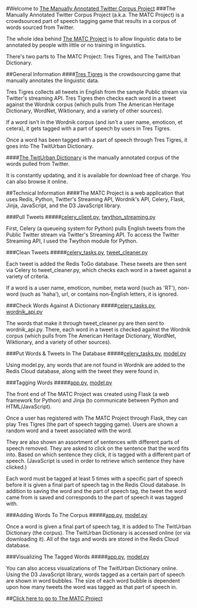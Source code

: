 #Welcome to [The Manually Annotated Twitter Corpus Project](http://www.thematcproject.org)
###The Manually Annotated Twitter Corpus Project (a.k.a. The MATC Project) is a crowdsourced part of speech tagging game that results in a corpus of words sourced from Twitter. 

The whole idea behind [The MATC Project](http://www.thematcproject.org) is to allow linguistic data to be annotated by people with little or no training in linguistics.

There's two parts to The MATC Project: Tres Tigres, and The TwitUrban Dictionary.

##General Information
####[Tres Tigres](http://www.thematcproject.org/game) is the crowdsourcing game that manually annotates the linguistic data.

Tres Tigres collects all tweets in English from the sample Public stream via Twitter's streaming API. Tres Tigres then checks each word in a tweet against the Wordnik corpus (which pulls from The American Heritage Dictionary, WordNet, Wiktionary, and a variety of other sources). 

If a word isn't in the Wordnik corpus (and isn't a user name, emoticon, et cetera), it gets tagged with a part of speech by users in Tres Tigres.

Once a word has been tagged with a part of speech through Tres Tigres, it goes into The TwitUrban Dictionary.

####[The TwitUrban Dictionary](http://www.thematcproject.org/corpus) is the manually annotated corpus of the words pulled from Twitter. 

It is constantly updating, and it is available for download free of charge. You can also browse it online.

##Technical Information
####The MATC Project is a web application that uses Redis, Python, Twitter's Streaming API, Wordnik's API, Celery, Flask, Jinja, JavaScript, and the D3 JavaScript library.

###Pull Tweets
#####[celery_client.py](https://github.com/rebeccastandig/TheMATCProject/blob/master/celery_client.py), [twython_streaming.py](https://github.com/rebeccastandig/TheMATCProject/blob/master/twython_streaming.py)

First, Celery (a queueing system for Python) pulls English tweets from the Public Twitter stream via Twitter's Streaming API. To access the Twitter Streaming API, I used the Twython module for Python. 

###Clean Tweets 
#####[celery_tasks.py](https://github.com/rebeccastandig/TheMATCProject/blob/master/celery_tasks.py), [tweet_cleaner.py](https://github.com/rebeccastandig/TheMATCProject/blob/master/tweet_cleaner.py)

Each tweet is added the Redis ToGo database. These tweets are then sent via Celery to tweet_cleaner.py, which checks each word in a tweet against a variety of criteria. 

If a word is a user name, emoticon, number, meta word (such as 'RT'), non-word (such as 'haha'), url, or contains non-English letters, it is ignored.

###Check Words Against A Dictionary
#####[celery_tasks.py](https://github.com/rebeccastandig/TheMATCProject/blob/master/celery_tasks.py), [wordnik_api.py](https://github.com/rebeccastandig/TheMATCProject/blob/master/wordnik_api.py)

The words that make it through tweet_cleaner.py are then sent to wordnik_api.py. There, each word in a tweet is checked against the Wordnik corpus (which pulls from The American Heritage Dictionary, WordNet, Wiktionary, and a variety of other sources).

###Put Words & Tweets In The Database
#####[celery_tasks.py](https://github.com/rebeccastandig/TheMATCProject/blob/master/celery_tasks.py), [model.py](https://github.com/rebeccastandig/TheMATCProject/blob/master/model.py)

Using model.py, any words that are not found in Wordnik are added to the Redis Cloud database, along with the tweet they were found in. 

###Tagging Words
#####[app.py](https://github.com/rebeccastandig/TheMATCProject/blob/master/app.py), [model.py](https://github.com/rebeccastandig/TheMATCProject/blob/master/model.py)

The front end of The MATC Project was created using Flask (a web framework for Python) and Jinja (to communicate between Python and HTML/JavaScript).

Once a user has registered with The MATC Project through Flask, they can play Tres Tigres (the part of speech tagging game). Users are shown a random word and a tweet associated with the word. 

They are also shown an assortment of sentences with different parts of speech removed. They are asked to click on the sentence that the word fits into. Based on which sentence they click, it is tagged with a different part of speech. (JavaScript is used in order to retrieve which sentence they have clicked.)

Each word must be tagged at least 5 times with a specific part of speech before it is given a final part of speech tag in the Redis Cloud database. In addition to saving the word and the part of speech tag, the tweet the word came from is saved and corresponds to the part of speech it was tagged with.

###Adding Words To The Corpus
#####[app.py](https://github.com/rebeccastandig/TheMATCProject/blob/master/app.py), [model.py](https://github.com/rebeccastandig/TheMATCProject/blob/master/model.py)

Once a word is given a final part of speech tag, it is added to The TwitUrban Dictionary (the corpus). The TwitUrban Dictionary is accessed online (or via downloading it). All of the tags and words are stored in the Redis Cloud database.

###Visualizing The Tagged Words
#####[app.py](https://github.com/rebeccastandig/TheMATCProject/blob/master/app.py), [model.py](https://github.com/rebeccastandig/TheMATCProject/blob/master/model.py)

You can also access visualizations of The TwitUrban Dictionary online. Using the D3 JavaScript library, words tagged as a certain part of speech are shown in word bubbles. The size of each word bubble is dependent upon how many tweets the word was tagged as that part of speech in.

##[Click here to go to The MATC Project](http://www.thematcproject.org)

